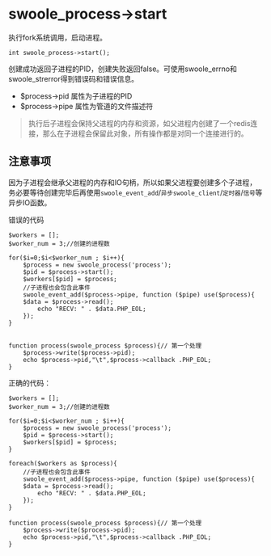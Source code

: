 # **swoole\_process-&gt;start**

执行fork系统调用，启动进程。

```
int swoole_process->start();

```

创建成功返回子进程的PID，创建失败返回false。可使用swoole\_errno和swoole\_strerror得到错误码和错误信息。

* $process-&gt;pid 属性为子进程的PID
* $process-&gt;pipe 属性为管道的文件描述符

> 执行后子进程会保持父进程的内存和资源，如父进程内创建了一个redis连接，那么在子进程会保留此对象，所有操作都是对同一个连接进行的。

## **注意事项**

因为子进程会继承父进程的内存和IO句柄，所以如果父进程要创建多个子进程，务必要等待创建完毕后再使用`swoole_event_add`\/`异步swoole_client`\/`定时器`\/`信号`等异步IO函数。

错误的代码

```
$workers = [];
$worker_num = 3;//创建的进程数

for($i=0;$i<$worker_num ; $i++){
    $process = new swoole_process('process');
    $pid = $process->start();
    $workers[$pid] = $process;
    //子进程也会包含此事件
    swoole_event_add($process->pipe, function ($pipe) use($process){
    $data = $process->read();
        echo "RECV: " . $data.PHP_EOL;
    });
}


function process(swoole_process $process){// 第一个处理
    $process->write($process->pid);
    echo $process->pid,"\t",$process->callback .PHP_EOL;
}

```

正确的代码：

```
$workers = [];
$worker_num = 3;//创建的进程数

for($i=0;$i<$worker_num ; $i++){
    $process = new swoole_process('process');
    $pid = $process->start();
    $workers[$pid] = $process;
}

foreach($workers as $process){
    //子进程也会包含此事件
    swoole_event_add($process->pipe, function ($pipe) use($process){
    $data = $process->read();
        echo "RECV: " . $data.PHP_EOL;
    });
}

function process(swoole_process $process){// 第一个处理
    $process->write($process->pid);
    echo $process->pid,"\t",$process->callback .PHP_EOL;
}
```

